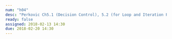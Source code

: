 ```yaml
---
num: "h04"
desc: "Perkovic Ch5.1 (Decision Control), 5.2 (for Loop and Iteration Patterns), 5.4 (while Loop)"
ready: false
assigned: 2018-02-13 14:30
due: 2018-02-20 14:30
---
```

